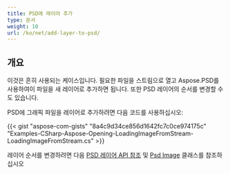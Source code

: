 ```yaml
---
title: PSD에 레이어 추가
type: 문서
weight: 10
url: /ko/net/add-layer-to-psd/
---
```


## **개요**
이것은 흔히 사용되는 케이스입니다. 필요한 파일을 스트림으로 열고 Aspose.PSD를 사용하여이 파일을 새 레이어로 추가하면 됩니다. 또한 PSD 레이어의 순서를 변경할 수도 있습니다.


PSD에 그래픽 파일을 레이어로 추가하려면 다음 코드를 사용하십시오:

{{< gist "aspose-com-gists" "8a4c9d34ce856d1642fc7c0ce974175c" "Examples-CSharp-Aspose-Opening-LoadingImageFromStream-LoadingImageFromStream.cs" >}}


레이어 순서를 변경하려면 다음 [PSD 레이어 API 참조](https://reference.aspose.com/psd/net/aspose.psd.fileformats.psd/psdimage/properties/layers) 및 [Psd Image](https://reference.aspose.com/psd/net/aspose.psd.fileformats.psd/psdimage) 클래스를 참조하십시오
